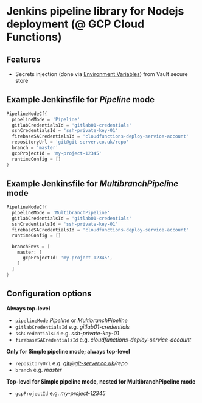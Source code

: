 # Jenkins pipeline library for Nodejs deployment (@ GCP Cloud Functions)

## Features

- Secrets injection (done via [Environment Variables](https://cloud.google.com/functions/docs/env-var)) from Vault secure store

## Example Jenkinsfile for _Pipeline_ mode

```groovy
PipelineNodeCf{
  pipelineMode = 'Pipeline'
  gitlabCredentialsId = 'gitlab01-credentials'
  sshCredentialsId = 'ssh-private-key-01'
  firebaseSACredentialsId = 'cloudfunctions-deploy-service-account'
  repositoryUrl = 'git@git-server.co.uk/repo'
  branch = 'master'
  gcpProjectId = 'my-project-12345'
  runtimeConfig = []
}
```

## Example Jenkinsfile for _MultibranchPipeline_ mode

```groovy
PipelineNodeCf{
  pipelineMode = 'MultibranchPipeline'
  gitlabCredentialsId = 'gitlab01-credentials'
  sshCredentialsId = 'ssh-private-key-01'
  firebaseSACredentialsId = 'cloudfunctions-deploy-service-account'
  runtimeConfig = []

  branchEnvs = [
    master: [
      gcpProjectId: 'my-project-12345',
    ]
  ]
}
```

## Configuration options

**Always top-level**
- `pipelineMode` *Pipeline* or *MultibranchPipeline*
- `gitlabCredentialsId` e.g. *gitlab01-credentials*
- `sshCredentialsId` e.g. *ssh-private-key-01*
- `firebaseSACredentialsId` e.g. *cloudfunctions-deploy-service-account*

**Only for Simple pipeline mode; always top-level**
- `repositoryUrl` e.g. *git@git-server.co.uk/repo*
- `branch` e.g. *master*

**Top-level for Simple pipeline mode, nested for MultibranchPipeline mode**
- `gcpProjectId` e.g. *my-project-12345*
